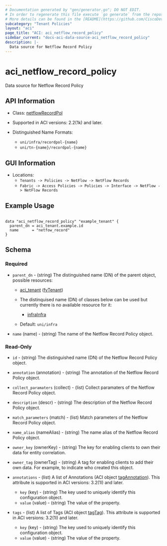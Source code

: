 ```yaml
---
# Documentation generated by "gen/generator.go"; DO NOT EDIT.
# In order to regenerate this file execute `go generate` from the repository root.
# More details can be found in the [README](https://github.com/CiscoDevNet/terraform-provider-aci/blob/master/README.md).
subcategory: "Tenant Policies"
layout: "aci"
page_title: "ACI: aci_netflow_record_policy"
sidebar_current: "docs-aci-data-source-aci_netflow_record_policy"
description: |-
  Data source for Netflow Record Policy
---
```


# aci_netflow_record_policy #

Data source for Netflow Record Policy

## API Information ##

* Class: [netflowRecordPol](https://pubhub.devnetcloud.com/media/model-doc-latest/docs/app/index.html#/objects/netflowRecordPol/overview)

* Supported in ACI versions: 2.2(1k) and later.

* Distinguished Name Formats:
  - `uni/infra/recordpol-{name}`
  - `uni/tn-{name}/recordpol-{name}`

## GUI Information ##

* Locations:
  - `Tenants -> Policies -> NetFlow -> NetFlow Records`
  - `Fabric -> Access Policies -> Policies -> Interface -> NetFlow -> NetFlow Records`

## Example Usage ##

```hcl

data "aci_netflow_record_policy" "example_tenant" {
  parent_dn = aci_tenant.example.id
  name      = "netfow_record"
}

```

## Schema ##

### Required ###

* `parent_dn` - (string) The distinguished name (DN) of the parent object, possible resources:
  - [aci_tenant](https://registry.terraform.io/providers/CiscoDevNet/aci/latest/docs/resources/tenant) ([fvTenant](https://pubhub.devnetcloud.com/media/model-doc-latest/docs/app/index.html#/objects/fvTenant/overview))
  - The distinquised name (DN) of classes below can be used but currently there is no available resource for it:
    - [infraInfra](https://pubhub.devnetcloud.com/media/model-doc-latest/docs/app/index.html#/objects/infraInfra/overview)

  - Default: `uni/infra`
  
* `name` (name) - (string) The name of the Netflow Record Policy object.

### Read-Only ###

* `id` - (string) The distinguished name (DN) of the Netflow Record Policy object.
* `annotation` (annotation) - (string) The annotation of the Netflow Record Policy object.
* `collect_paramaters` (collect) - (list) Collect paramaters of the Netflow Record Policy object.
* `description` (descr) - (string) The description of the Netflow Record Policy object.
* `match_parameters` (match) - (list) Match parameters of the Netflow Record Policy object.
* `name_alias` (nameAlias) - (string) The name alias of the Netflow Record Policy object.
* `owner_key` (ownerKey) - (string) The key for enabling clients to own their data for entity correlation.
* `owner_tag` (ownerTag) - (string) A tag for enabling clients to add their own data. For example, to indicate who created this object.

* `annotations` - (list) A list of Annotations (ACI object [tagAnnotation](https://pubhub.devnetcloud.com/media/model-doc-latest/docs/app/index.html#/objects/tagAnnotation/overview)). This attribute is supported in ACI versions: 3.2(1l) and later.
  * `key` (key) - (string) The key used to uniquely identify this configuration object.
  * `value` (value) - (string) The value of the property.

* `tags` - (list) A list of Tags (ACI object [tagTag](https://pubhub.devnetcloud.com/media/model-doc-latest/docs/app/index.html#/objects/tagTag/overview)). This attribute is supported in ACI versions: 3.2(1l) and later.
  * `key` (key) - (string) The key used to uniquely identify this configuration object.
  * `value` (value) - (string) The value of the property.
